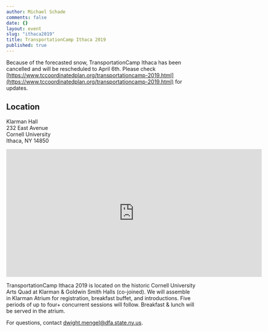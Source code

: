 ```yaml
---
author: Michael Schade
comments: false
date: {}
layout: event
slug: "ithaca2019"
title: TransportationCamp Ithaca 2019
published: true
---
```


Because of the forecasted snow, TransportationCamp Ithaca has been cancelled and will be rescheduled to April 6th. Please check [https://www.tccoordinatedplan.org/transportationcamp-2019.html](https://www.tccoordinatedplan.org/transportationcamp-2019.html) for updates.

## Location

Klarman Hall<br>
232 East Avenue<br>
Cornell University<br>
Ithaca, NY 14850

<iframe src="https://www.google.com/maps/embed?pb=!1m18!1m12!1m3!1d735.9990105210468!2d-76.48286876217288!3d42.44910031712899!2m3!1f0!2f0!3f0!3m2!1i1024!2i768!4f13.1!3m3!1m2!1s0x0%3A0xde7194889beeb346!2sCornell+University+Department+of+Romance+Studies!5e0!3m2!1sen!2sus!4v1547094486449" width="680" height="340" frameborder="0" style="border:0" allowfullscreen></iframe>

TransportationCamp Ithaca 2019 is located on the historic Cornell University Arts Quad at Klarman & Goldwin Smith Halls (co-joined). We will assemble in Klarman Atrium for registration, breakfast buffet, and introductions. Five periods of up to four+ concurrent sessions will follow. Breakfast & lunch will be served in the atrium.

For questions, contact dwight.mengel@dfa.state.ny.us.
